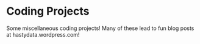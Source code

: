 # Coding Projects
Some miscellaneous coding projects! Many of these lead to fun blog posts at hastydata.wordpress.com!


